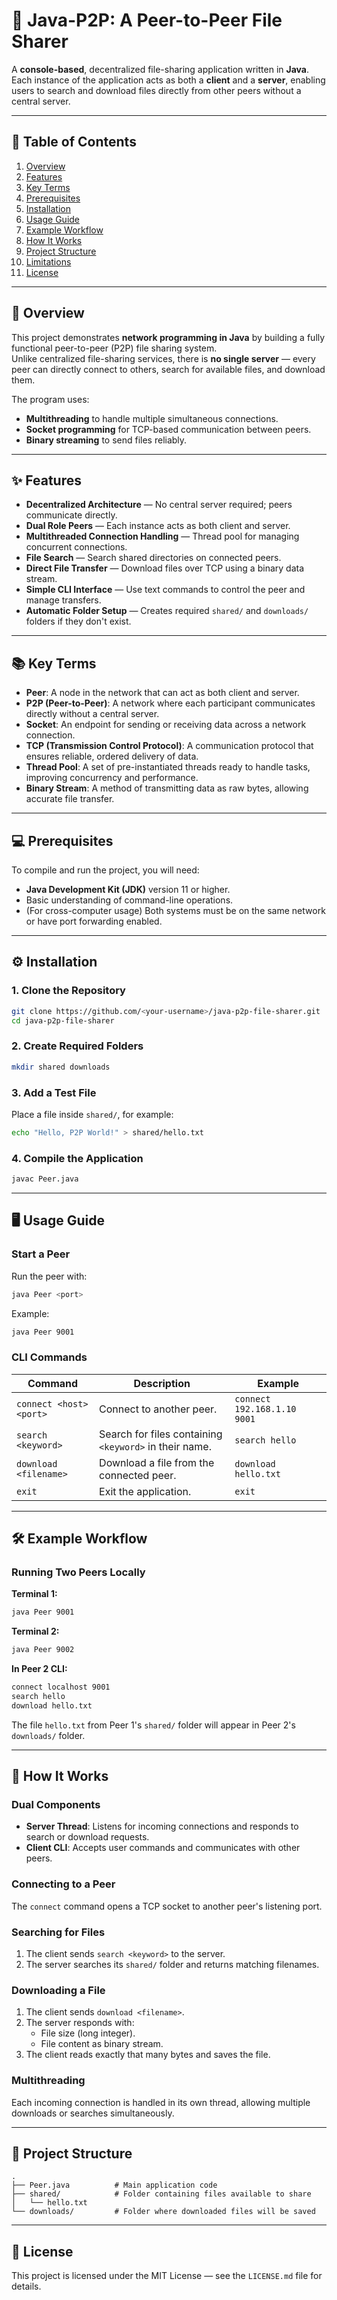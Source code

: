 # 📡 Java-P2P: A Peer-to-Peer File Sharer

A **console-based**, decentralized file-sharing application written in **Java**.  
Each instance of the application acts as both a **client** and a **server**, enabling users to search and download files directly from other peers without a central server.

---

## 📖 Table of Contents

1. [Overview](#📜-overview)
2. [Features](#✨-features)
3. [Key Terms](#📚-key-terms)
4. [Prerequisites](#💻-prerequisites)
5. [Installation](#⚙️-installation)
6. [Usage Guide](#🖥️-usage-guide)
7. [Example Workflow](#🛠-example-workflow)
7. [How It Works](#🔧-how-it-works)
9. [Project Structure](#📂-project-structure)
10. [Limitations](#⚠️-limitations)
11. [License](#📜-license)

---

## 📜 Overview

This project demonstrates **network programming in Java** by building a fully functional peer-to-peer (P2P) file sharing system.  
Unlike centralized file-sharing services, there is **no single server** — every peer can directly connect to others, search for available files, and download them.

The program uses:

- **Multithreading** to handle multiple simultaneous connections.
- **Socket programming** for TCP-based communication between peers.
- **Binary streaming** to send files reliably.

---

## ✨ Features

- **Decentralized Architecture** — No central server required; peers communicate directly.
- **Dual Role Peers** — Each instance acts as both client and server.
- **Multithreaded Connection Handling** — Thread pool for managing concurrent connections.
- **File Search** — Search shared directories on connected peers.
- **Direct File Transfer** — Download files over TCP using a binary data stream.
- **Simple CLI Interface** — Use text commands to control the peer and manage transfers.
- **Automatic Folder Setup** — Creates required `shared/` and `downloads/` folders if they don't exist.

---

## 📚 Key Terms

- **Peer**: A node in the network that can act as both client and server.
- **P2P (Peer-to-Peer)**: A network where each participant communicates directly without a central server.
- **Socket**: An endpoint for sending or receiving data across a network connection.
- **TCP (Transmission Control Protocol)**: A communication protocol that ensures reliable, ordered delivery of data.
- **Thread Pool**: A set of pre-instantiated threads ready to handle tasks, improving concurrency and performance.
- **Binary Stream**: A method of transmitting data as raw bytes, allowing accurate file transfer.

---

## 💻 Prerequisites

To compile and run the project, you will need:

- **Java Development Kit (JDK)** version 11 or higher.
- Basic understanding of command-line operations.
- (For cross-computer usage) Both systems must be on the same network or have port forwarding enabled.

---

## ⚙️ Installation

### 1. Clone the Repository

```bash
git clone https://github.com/<your-username>/java-p2p-file-sharer.git
cd java-p2p-file-sharer
```

### 2. Create Required Folders

```bash
mkdir shared downloads
```

### 3. Add a Test File

Place a file inside `shared/`, for example:

```bash
echo "Hello, P2P World!" > shared/hello.txt
```

### 4. Compile the Application

```bash
javac Peer.java
```

---

## 🖥️ Usage Guide

### Start a Peer

Run the peer with:

```bash
java Peer <port>
```

Example:

```bash
java Peer 9001
```

### CLI Commands

| Command | Description | Example |
|---------|-------------|---------|
| `connect <host> <port>` | Connect to another peer. | `connect 192.168.1.10 9001` |
| `search <keyword>` | Search for files containing `<keyword>` in their name. | `search hello` |
| `download <filename>` | Download a file from the connected peer. | `download hello.txt` |
| `exit` | Exit the application. | `exit` |

---

## 🛠 Example Workflow

### Running Two Peers Locally

**Terminal 1:**

```bash
java Peer 9001
```

**Terminal 2:**

```bash
java Peer 9002
```

**In Peer 2 CLI:**

```bash
connect localhost 9001
search hello
download hello.txt
```

The file `hello.txt` from Peer 1's `shared/` folder will appear in Peer 2's `downloads/` folder.

---

## 🔧 How It Works

### Dual Components

- **Server Thread**: Listens for incoming connections and responds to search or download requests.
- **Client CLI**: Accepts user commands and communicates with other peers.

### Connecting to a Peer

The `connect` command opens a TCP socket to another peer's listening port.

### Searching for Files

1. The client sends `search <keyword>` to the server.
2. The server searches its `shared/` folder and returns matching filenames.

### Downloading a File

1. The client sends `download <filename>`.
2. The server responds with:
   - File size (long integer).
   - File content as binary stream.
3. The client reads exactly that many bytes and saves the file.

### Multithreading

Each incoming connection is handled in its own thread, allowing multiple downloads or searches simultaneously.

---

## 📂 Project Structure

```
.
├── Peer.java          # Main application code
├── shared/            # Folder containing files available to share
│   └── hello.txt
└── downloads/         # Folder where downloaded files will be saved
```

---

## 📜 License

This project is licensed under the MIT License — see the `LICENSE.md` file for details.
